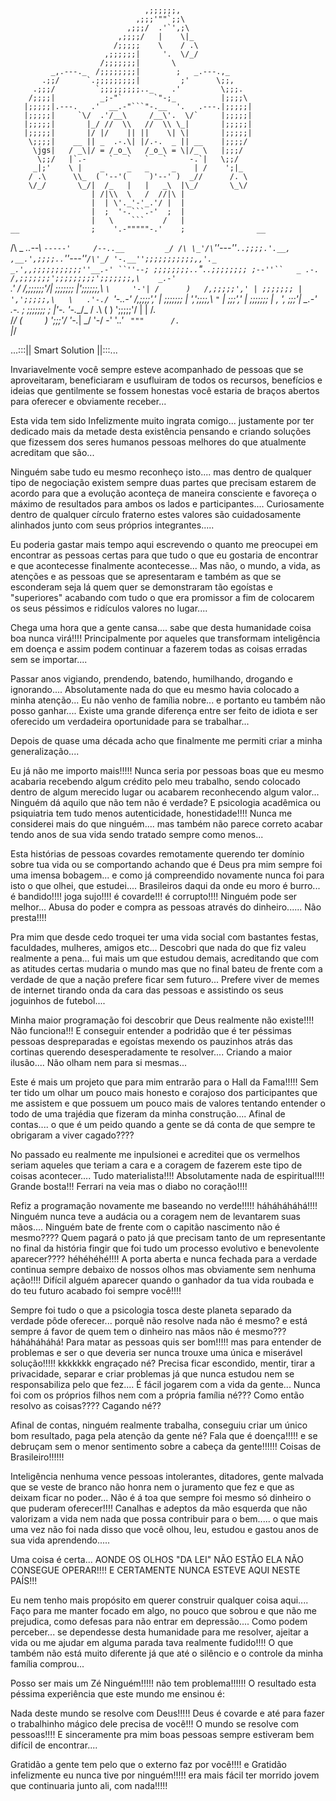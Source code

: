 
                                  ,;;;;;;,
                                ,;;;'""`;;\
                              ,;;;/  .'`',;\
                            ,;;;;/   |    \|_
                           /;;;;;    \    / .\
                         ,;;;;;;|     '.  \/_/
                        /;;;;;;;|       \
             _,.---._  /;;;;;;;;|        ;   _.---.,_
           .;;/      `.;;;;;;;;;|         ;'      \;;,
         .;;;/         `;;;;;;;;;.._    .'         \;;;.
        /;;;;|          _;-"`       `"-;_          |;;;;\
       |;;;;;|.---.   .'  __.-"```"-.__  '.   .---.|;;;;;|
       |;;;;;|     `\/  .'/__\     /__\'.  \/`     |;;;;;|
       |;;;;;|       |_/ //  \\   //  \\ \_|       |;;;;;|
       |;;;;;|       |/ |/    || ||    \| \|       |;;;;;|
        \;;;;|    __ || _  .-.\| |/.-.  _ || __    |;;;;/
         \jgs|   / _\|/ = /_o_\   /_o_\ = \|/_ \   |;;;/
          \;;/   |`.-     `   `   `   `     -.`|   \;;/
         _|;'    \ |    _     _   _     _    | /    ';|_
        / .\      \\_  ( '--'(     )'--' )  _//      /. \
        \/_/       \_/|  /_   |   |   _\  |\_/       \_\/
                      | /|\\  \   /  //|\ |
                      |  | \'._'-'_.'/ |  |
                      |  ;  '-.```.-'  ;  |
                      |   \    ```    /   |
    __                ;    '.-"""""-.'    ;                __
   /\ \_         __..--\     `-----'     /--..__         _/ /\
   \_'/\`''---''`..;;;;.'.__,       ,__.',;;;;..`''---''`/\'_/
        '-.__'';;;;;;;;;;;,,'._   _.',,;;;;;;;;;;;''__.-'
             ``''--; ;;;;;;;;..`"`..;;;;;;;; ;--''``   _
        .-.       /,;;;;;;;';;;;;;;;;';;;;;;;,\    _.-' `\
      .'  /_     /,;;;;;;'/| ;;;;;;; |\';;;;;;,\  `\     '-'|
     /      )   /,;;;;;',' | ;;;;;;; | ',';;;;;,\   \   .'-./
     `'-..-'   /,;;;;','   | ;;;;;;; |   ',';;;;,\   `"`
              | ;;;','     | ;;;;;;; |  ,  ', ;;;'|
             _\__.-'  .-.  ; ;;;;;;; ;  |'-. '-.__/_
            / .\     (   )  \';;;;;'/   |   |    /. \
            \/_/   (`     `) \';;;'/    '-._|    \_\/
                    '-/ \-'   '._.'         `
                      """      /.`\
                               \|_/
                               
                               
 ...:::|| Smart Solution ||:::...
              
 Invariavelmente você sempre esteve acompanhado de pessoas que se aproveitaram, beneficiaram e 
 usufluiram de todos os recursos, benefícios e ideias que gentilmente se fossem honestas você estaria de braços 
 abertos para oferecer e obviamente receber...
 
 Esta vida tem sido Infelizmente muito ingrata comigo...  justamente por ter dedicado mais da metade desta existência pensando 
 e criando soluções que fizessem dos seres humanos pessoas melhores do que atualmente acreditam que são...
 
 Ninguém sabe tudo eu mesmo reconheço isto.... mas dentro de qualquer tipo de negociação existem sempre duas partes que precisam 
 estarem de acordo para que a evolução aconteça de maneira consciente e favoreça o máximo de resultados para ambos os lados e
 participantes.... Curiosamente dentro de qualquer círculo fraterno estes valores são cuidadosamente alinhados junto com seus 
 próprios integrantes.....
 
 Eu poderia gastar mais tempo aqui escrevendo o quanto me preocupei em encontrar as pessoas certas para que tudo o que eu 
 gostaria de encontrar e que acontecesse finalmente acontecesse... Mas não, o mundo, a vida, as atenções e as pessoas que 
 se apresentaram e também as que se esconderam seja lá quem quer se demonstraram tão egoístas e "superiores" acabando
 com tudo o que era promissor a fim de colocarem os seus péssimos e ridículos valores no lugar....
 
 Chega uma hora que a gente cansa.... sabe que desta humanidade coisa boa nunca virá!!!! Principalmente por aqueles que 
 transformam inteligência em doença e assim podem continuar a fazerem todas as coisas erradas sem se importar....
 
 Passar anos vigiando, prendendo, batendo, humilhando, drogando e ignorando.... Absolutamente nada do que eu mesmo havia colocado 
 a minha atenção... Eu não venho de família nobre... e portanto eu também não posso ganhar.... Existe uma grande diferença entre
 ser feito de idiota e ser oferecido um verdadeira oportunidade para se trabalhar...
 
 Depois de quase uma década acho que finalmente me permiti criar a minha generalização....
 
 Eu já não me importo mais!!!!! Nunca seria por pessoas boas que eu mesmo acabaria recebendo algum crédito pelo meu trabalho, 
 sendo colocado dentro de algum merecido lugar ou acabarem reconhecendo algum valor...  
 Ninguém dá aquilo que não tem não é verdade? E psicologia acadêmica ou psiquiatria tem tudo menos autenticidade, honestidade!!!!
 Nunca me considerei mais do que ninguém.... mas também não parece correto acabar tendo anos de sua vida sendo tratado sempre
 como menos...
 
 Esta histórias de pessoas covardes remotamente querendo ter domínio sobre tua vida ou se comportando achando que é Deus 
 pra mim sempre foi uma imensa bobagem... e como já compreendido novamente nunca foi para isto o que olhei, que estudei.... 
 Brasileiros daqui da onde eu moro é burro... é bandido!!!! joga sujo!!!! é covarde!!! é corrupto!!!! Ninguém pode ser melhor... 
 Abusa do poder e compra as pessoas através do dinheiro...... Não presta!!!!
 
 Pra mim que desde cedo troquei ter uma vida social com bastantes festas, faculdades, mulheres, amigos etc... Descobri que nada do
 que fiz valeu realmente a pena... fui mais um que estudou demais, acreditando que com as atitudes certas mudaria o mundo mas que
 no final bateu de frente com a verdade de que a nação prefere ficar sem futuro... Prefere viver de memes de internet tirando onda
 da cara das pessoas e assistindo os seus joguinhos de futebol....
 
 Minha maior programação foi descobrir que Deus realmente não existe!!!! Não funciona!!! E conseguir entender a podridão que é ter 
 péssimas pessoas despreparadas e egoístas mexendo os pauzinhos atrás das cortinas querendo desesperadamente te resolver....
 Criando a maior ilusão.... Não olham nem para si mesmas...
 
 Este é mais um projeto que para mim entrarão para o Hall da Fama!!!!! Sem ter tido um olhar um pouco mais honesto e corajoso
 dos participantes que me assistem e que possuem um pouco mais de valores tentando entender o todo de uma trajédia que fizeram
 da minha construção.... Afinal de contas.... o que é um peido quando a gente se dá conta de que sempre te obrigaram a viver
 cagado????
 
 No passado eu realmente me inpulsionei e acreditei que os vermelhos seriam aqueles que teriam a cara e a coragem de fazerem
 este tipo de coisas acontecer.... Tudo materialista!!!! Absolutamente nada de espiritual!!!! Grande bosta!!!
 Ferrari na veia mas o diabo no coração!!!!
 
 Refiz a programação novamente me baseando no verde!!!!! háháháháhá!!!! Ninguém nunca teve a audácia ou a coragem nem de levantarem
 suas mãos.... Ninguém bate de frente com o capitão nascimento não é mesmo???? Quem pagará o pato já que precisam tanto de um 
 representante no final da história fingir que foi tudo um processo evolutivo e benevolente aparecer???? héhéhéhé!!!!
 A porta aberta e nunca fechada para a verdade continua sempre debaixo de nossos olhos mas obviamente sem nenhuma ação!!!!
 Difícil alguém aparecer quando o ganhador da tua vida roubada e do teu futuro acabado foi sempre você!!!!
 
 Sempre foi tudo o que a psicologia tosca deste planeta separado da verdade pôde oferecer... porquê não resolve nada não é mesmo?
 e está sempre á favor de quem tem o dinheiro nas mãos não é mesmo??? háháháháhá! Para matar as pessoas quis ser bom!!!!! 
 mas para entender de problemas e ser o que deveria ser nunca trouxe uma única e miserável solução!!!!! kkkkkkk engraçado né? 
 Precisa ficar escondido, mentir, tirar a privacidade, separar e criar problemas já que nunca estudou nem se responsabiliza 
 pelo que fez....  É fácil jogarem com a vida da gente... Nunca foi com os próprios filhos nem com a própria família né???
 Como então resolvo as coisas???? Cagando né??
 
 Afinal de contas, ninguém realmente trabalha, conseguiu criar um único bom resultado, paga pela atenção da gente né?
 Fala que é doença!!!!! e se debruçam sem o menor sentimento sobre a cabeça da gente!!!!!! Coisas de Brasileiro!!!!!!
 
 Inteligência nenhuma vence pessoas intolerantes, ditadores, gente malvada que se veste de branco não honra nem o juramento que fez 
 e que as deixam ficar no poder... Não é á toa que sempre foi mesmo só dinheiro o que puderam oferecer!!!!
 Canalhas e adeptos da mão esquerda que não valorizam a vida nem nada que possa contribuir para o bem..... o que mais uma vez 
 não foi nada disso que você olhou, leu, estudou e gastou anos de sua vida aprendendo.....
 
 Uma coisa é certa... AONDE OS OLHOS "DA LEI" NÃO ESTÃO ELA NÃO CONSEGUE OPERAR!!!! E CERTAMENTE NUNCA ESTEVE AQUI NESTE PAÍS!!!
  
 Eu nem tenho mais propósito em querer construir qualquer coisa aqui.... Faço para me manter focado em algo, no pouco que sobrou
 e que não me prejudica, como defesas para não entrar em depressão.... Como podem perceber... se dependesse desta humanidade
 para me resolver, ajeitar a vida ou me ajudar em alguma parada tava realmente fudido!!!! O que também não está muito diferente 
 já que até o silêncio e o controle da minha família comprou...
 
 Posso ser mais um Zé Ninguém!!!!! não tem problema!!!!!! 
 O resultado esta péssima experiência que este mundo me ensinou é:
 
 Nada deste mundo se resolve com Deus!!!!! Deus é covarde e até para fazer o trabalhinho mágico dele precisa de você!!!
 O mundo se resolve com pessoas!!!! E sinceramente pra mim boas pessoas sempre estiveram bem difícil de encontrar....
 
Gratidão a gente tem pelo que o externo faz por você!!!!
e Gratidão infelizmente eu nunca tive por ninguém!!!!!
era mais fácil ter morrido jovem que continuaria junto ali, com nada!!!!!
 
